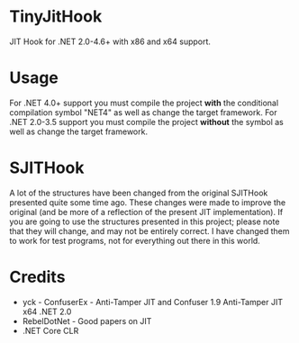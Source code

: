 # TinyJitHook
JIT Hook for .NET 2.0-4.6+ with x86 and x64 support.


# Usage
For .NET 4.0+ support you must compile the project **with** the conditional compilation symbol "NET4" as well as change the target framework.
For .NET 2.0-3.5 support you must compile the project **without** the symbol as well as change the target framework.


# SJITHook
A lot of the structures have been changed from the original SJITHook presented quite some time ago.
These changes were made to improve the original (and be more of a reflection of the present JIT implementation). 
If you are going to use the structures presented in this project; please note that they will change, and may not be entirely correct.
I have changed them to work for test programs, not for everything out there in this world.


# Credits
* yck - ConfuserEx - Anti-Tamper JIT and Confuser 1.9 Anti-Tamper JIT x64 .NET 2.0
* RebelDotNet - Good papers on JIT
* .NET Core CLR
